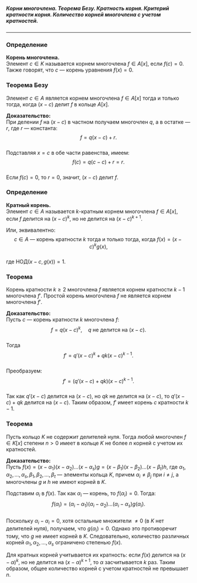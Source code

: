 ##### Корни многочлена. Теорема Безу. Кратность корня. Критерий кратности корня. Количество корней многочлена с учетом кратностей.
---
### Определение

**Корень многочлена.**  
Элемент $c \in K$ называется корнем многочлена $f \in A[x]$, если $f(c) = 0$. Также говорят, что $c$ — корень уравнения $f(x) = 0$.

### Теорема Безу  
Элемент $c \in A$ является корнем многочлена $f \in A[x]$ тогда и только тогда, когда $(x-c)$ делит $f$ в кольце $A[x]$.

**Доказательство:**  
При делении $f$ на $(x-c)$ в частном получаем многочлен $q$, а в остатке — $r$, где $r$ — константа:  
$$
f = q(x-c) + r.
$$  
Подставляя $x = c$ в обе части равенства, имеем:  
$$
f(c) = q(c-c) + r = r.
$$  
Если $f(c) = 0$, то $r = 0$, значит, $(x-c)$ делит $f$.

### Определение

**Кратный корень.**  
Элемент $c \in A$ называется $k$-кратным корнем многочлена $f \in A[x]$, если $f$ делится на $(x-c)^k$, но не делится на $(x-c)^{k+1}$.  

Или, эквивалентно:  
$$
c \in A \text{ — корень кратности } k \text{ тогда и только тогда, когда } f(x) = (x-c)^k g(x),
$$  
где $\text{НОД}(x-c, g(x)) = 1$.

### Теорема  
Корень кратности $k \geq 2$ многочлена $f$ является корнем кратности $k-1$ многочлена $f'$. Простой корень многочлена $f$ не является корнем многочлена $f'$.

**Доказательство:**  
Пусть $c$ — корень кратности $k$ многочлена $f$:  
$$
f = q(x-c)^k, \quad q \text{ не делится на } (x-c).
$$  
Тогда  
$$
f' = q'(x-c)^k + qk(x-c)^{k-1}.
$$  
Преобразуем:  
$$
f' = \big(q'(x-c) + qk\big)(x-c)^{k-1}.
$$  
Так как $q'(x-c)$ делится на $(x-c)$, но $qk$ не делится на $(x-c)$, то $q'(x-c) + qk$ делится на $(x-c)$. Таким образом, $f'$ имеет корень $c$ кратности $k-1$.

### Теорема  
Пусть кольцо $K$ не содержит делителей нуля. Тогда любой многочлен $f \in K[x]$ степени $n > 0$ имеет в кольце $K$ не более $n$ корней с учетом их кратностей.

**Доказательство:**  
Пусть $f(x) = (x - \alpha_{1})(x - \alpha_{2})\dots(x - \alpha_{s})g = (x - \beta_{1})(x - \beta_{2})\dots(x - \beta_{t})h$, где $\alpha_{1}, \alpha_{2}, \dots, \alpha_{s}, \beta_{1}, \beta_{2}, \dots, \beta_{t}$ — элементы кольца $K$, причем $\alpha_{i} \neq \beta_{j}$ при $i \neq j$, а многочлены $g$ и $h$ не имеют корней в $K$.

Подставим $\alpha_{i}$ в $f(x)$. Так как $\alpha_{i}$ — корень, то $f(\alpha_{i}) = 0$. Тогда:  
$$
f(\alpha_{i}) = (\alpha_{i} - \alpha_{1})(\alpha_{i} - \alpha_{2})\dots(\alpha_{i} - \alpha_{s})g(\alpha_{i}).
$$  
Поскольку $\alpha_{i} - \alpha_{i} = 0$, хотя остальные множители $\neq 0$ (в $K$ нет делителей нуля), получаем, что $g(\alpha_{i}) = 0$. Однако это противоречит тому, что $g$ не имеет корней в $K$. Следовательно, количество различных корней $\alpha_{1}, \alpha_{2}, \dots, \alpha_{s}$ ограничено степенью $f(x)$.  

Для кратных корней учитывается их кратность: если $f(x)$ делится на $(x - \alpha)^k$, но не делится на $(x - \alpha)^{k+1}$, то $\alpha$ засчитывается $k$ раз. Таким образом, общее количество корней с учетом кратностей не превышает $n$. 
